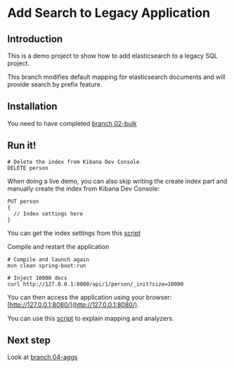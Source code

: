 Add Search to Legacy Application
================================

Introduction
------------

This is a demo project to show how to add elasticsearch to a legacy SQL project.

This branch modifies default mapping for elasticsearch documents
and will provide search by prefix feature.

Installation
------------

You need to have completed [branch 02-bulk](https://github.com/dadoonet/legacy-search/tree/02-bulk)

Run it!
-------

```
# Delete the index from Kibana Dev Console
DELETE person
```

When doing a live demo, you can also skip writing the create index part and manually create the index from Kibana Dev Console:

```
PUT person
{
  // Index settings here
}
```

You can get the index settings from this [script](https://gist.github.com/dadoonet/d6757d15fa0726a83bb619ecd81153f7)

Compile and restart the application

```
# Compile and launch again
mvn clean spring-boot:run

# Inject 10000 docs
curl http://127.0.0.1:8080/api/1/person/_init?size=10000
```

You can then access the application using your browser: [http://127.0.0.1:8080/](http://127.0.0.1:8080/).

You can use this [script](https://gist.github.com/dadoonet/d6757d15fa0726a83bb619ecd81153f7) to explain mapping and analyzers.

Next step
---------

Look at [branch 04-aggs](https://github.com/dadoonet/legacy-search/tree/04-aggs)
